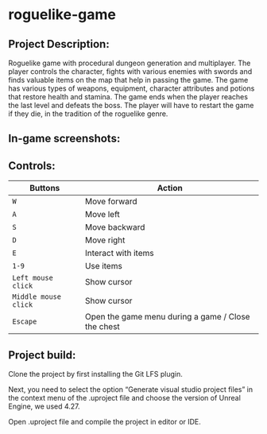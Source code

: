 # roguelike-game

## Project Description:

Roguelike game with procedural dungeon generation and multiplayer. The player controls the character, fights with various enemies with swords and finds valuable items on the map that help in passing the game. The game has various types of weapons, equipment, character attributes and potions that restore health and stamina. The game ends when the player reaches the last level and defeats the boss. The player will have to restart the game if they die, in the tradition of the roguelike genre.

## In-game screenshots:

## Controls:

| Buttons | Action | 
| --- | --- | 
| `W` | Move forward | 
| `A` | Move left | 
| `S` | Move backward |
| `D` | Move right | 
| `E` | Interact with items |
| `1-9` | Use items |
| `Left mouse click` | Show cursor |
| `Middle mouse click` | Show cursor |
| `Escape` | Open the game menu during a game / Close the chest | |

## Project build:

Clone the project by first installing the Git LFS plugin. 

Next, you need to select the option “Generate visual studio project files” in the context menu of the .uproject file and choose the version of Unreal Engine, we used 4.27.

Open .uproject file and compile the project in editor or IDE. 
